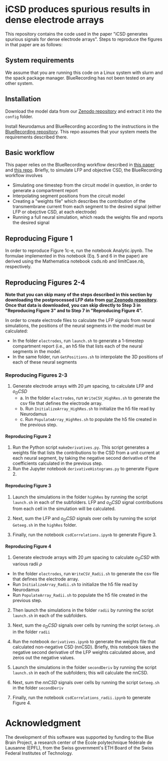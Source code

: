 # iCSD produces spurious results in dense electrode arrays

This repository contains the code used in the paper "iCSD generates spurious signals for dense electrode arrays". Steps to reproduce the figures in that paper are as follows:

## System requirements

We assume that you are running this code on a Linux system with slurm and the spack package manager. BlueRecording has not been tested on any other system. 

## Installation
Download the model data from our [Zenodo repository](https://zenodo.org/records/11113043) and extract it into the `config` folder.

Install Neurodamus and BlueRecording according to the instructions in the [BlueRecording repository](github.com/BlueBrain/BlueRecording). This repo assumes that your system meets the requirements described there.

## Basic workflow
This paper relies on the BlueRecording workflow described in [this paper](https://www.biorxiv.org/content/10.1101/2024.05.14.591849v1) and [this repo]((github.com/BlueBrain/BlueRecording)). Briefly, to simulate LFP and objective CSD, the BlueRecording workflow involves
- Simulating one timestep from the circuit model in question, in order to generate a compartment report
- Interpolating segment positions from the circuit model
- Creating a "weights file" which describes the contribution of the transmembrane current from each segment to the desired signal (either LFP or obejctive CSD, at each electrode)
- Running a full neural simulation, which reads the weights file and reports the desired signal

## Reproducing Figure 1

In order to reproduce Figure 1c-e, run the notebook Analytic.ipynb. The formulae implemented in this notebook (Eq. 5 and 6 in the paper) are derived using the Mathematica notebook csds.nb and limitCase.nb, respectively.

## Reproducing Figures 2-4

**Note that you can skip many of the steps described in this section by downloading the postprocessed LFP data from [our Zeonodo repository](https://zenodo.org/records/14998743). Once that data is downloaded, you can skip directly to Step 3 in "Reproducing Figure 3" and to Step 7 in "Reproducing Figure 4".**

In order to create electrode files to calculate the LFP signals from neural simulations, the positions of the neural segments in the model must be calculated:
- In the folder `electrodes`, run `launch.sh` to generate a 1-timestep compartment report (i.e., an h5 file that lists each of the neural segments in the model.
- In the same folder, run `GetPositions.sh` to interpolate the 3D positions of each of these neural segments

### Reproducing Figures 2-3

1. Generate electrode arrays with 20 $\mu m$ spacing, to calculate LFP and $o_DCSD$
   * a. In the folder `electrodes`, run `WriteCSV_HighRes.sh` to generate the csv file that defines the electrode array.
   * b. Run `InitializeArray_HighRes.sh` to initialize the h5 file read by Neurodamus
   * c. Run `PopulateArray_HighRes.sh` to populate the h5 file created in the previous step.
  
#### Reproducing Figure 2

1. Run the Python script `makeDerivatives.py`. This script generates a weights file that lists the contributions to the CSD from a unit current at each neural segment, by taking the negative second derivative of the coefficients calculated in the previous step.
2. Run the Jupyter notebook `derivativeHistograms.py` to generate Figure 2.

#### Reproducing Figure 3

1. Launch the simulations in the folder `highRes` by running the script `launch.sh` in each of the subfolders. LFP and $o_DCSD$ signal contributions from each cell in the simulation will be calculated.

2. Next, sum the LFP and $o_DCSD$ signals over cells by running the script `Geteeg.sh` in the `highRes` folder.

3. Finally, run the notebook `csdCorrelations.ipynb` to generate Figure 3.

#### Reproducing Figure 4

1. Generate electrode arrays with 20 $\mu m$ spacing to calculate $o_DCSD$ with various radii $\rho$
- In the folder `electrodes`, run `WriteCSV_Radii.sh` to generate the csv file that defines the electrode array.
- Run `InitializeArray_Radii.sh` to initialize the h5 file read by Neurodamus
- Run `PopulateArray_Radii.sh` to populate the h5 file created in the previous step.

2. Then launch the simulations in the folder `radii` by running the script `launch.sh` in each of the subfolders.

3. Next, sum the $o_DCSD$ signals over cells by running the script `Geteeg.sh` in the folder `radii`

4. Run the notebook `derivatives.ipynb` to generate the weights file that calculated non-negative CSD (nnCSD). Briefly, this notebook takes the negative second derivative of the LFP weights calculated above, and zeros out the negative values.

5. Launch the simulations in the folder `secondDeriv` by running the script `launch.sh` in each of the subfolders; this will calculate the nnCSD.

6. Next, sum the $nnCSD$ signals over cells by running the script `Geteeg.sh` in the folder `secondDeriv`

7. Finally, run the notebook `csdCorrelations_radii.ipynb` to generate Figure 4.

# Acknowledgment
The development of this software was supported by funding to the Blue Brain Project, a research center of the École polytechnique fédérale de Lausanne (EPFL), from the Swiss government's ETH Board of the Swiss Federal Institutes of Technology.
